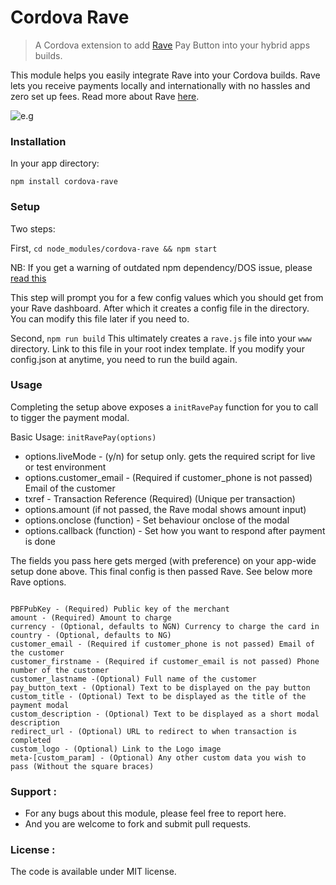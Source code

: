 # Cordova Rave

> A Cordova extension to add [Rave](https://www.flutterwave.com) Pay Button into your hybrid apps builds.

This module helps you easily integrate Rave into your Cordova builds. Rave lets you receive payments locally and internationally with no hassles and zero set up fees. Read more about Rave [here](https://www.flutterwave.com).

![e.g](https://cloud.githubusercontent.com/assets/5229321/21958475/be1763c2-daaf-11e6-8df0-75f2e4f0168e.gif)

### Installation
In your app directory:

`npm install cordova-rave`

### Setup
Two steps:

First, `cd node_modules/cordova-rave && npm start`

NB: If you get a warning of outdated npm dependency/DOS issue, please [read this](https://github.com/impactmass/cordova-rave/issues/11#issuecomment-293965034)

This step will prompt you for a few config values which you should get from your Rave dashboard. After which it creates a config file in the directory.
You can modify this file later if you need to.

Second, `npm run build`
This ultimately creates a `rave.js` file into your `www` directory. Link to this file in your root index template.
If you modify your config.json at anytime, you need to run the build again.

### Usage
Completing the setup above exposes a `initRavePay` function for you to call to tigger the payment modal.

Basic Usage: `initRavePay(options)`
* options.liveMode - (y/n) for setup only. gets the required script for live or test environment
* options.customer_email - (Required if customer_phone is not passed) Email of the customer
* txref - Transaction Reference (Required) (Unique per transaction)
* options.amount (if not passed, the Rave modal shows amount input)
* options.onclose (function) - Set behaviour onclose of the modal
* options.callback (function) - Set how you want to respond after payment is done

The fields you pass here gets merged (with preference) on your app-wide setup done above.
This final config is then passed Rave. See below more Rave options.

```

PBFPubKey - (Required) Public key of the merchant
amount - (Required) Amount to charge
currency - (Optional, defaults to NGN) Currency to charge the card in
country - (Optional, defaults to NG)
customer_email - (Required if customer_phone is not passed) Email of the customer
customer_firstname - (Required if customer_email is not passed) Phone number of the customer
customer_lastname -(Optional) Full name of the customer
pay_button_text - (Optional) Text to be displayed on the pay button
custom_title - (Optional) Text to be displayed as the title of the payment modal
custom_description - (Optional) Text to be displayed as a short modal description
redirect_url - (Optional) URL to redirect to when transaction is completed
custom_logo - (Optional) Link to the Logo image
meta-[custom_param] - (Optional) Any other custom data you wish to pass (Without the square braces)

```

### Support :

* For any bugs about this module, please feel free to report here.
* And you are welcome to fork and submit pull requests.

### License :

The code is available under MIT license.


